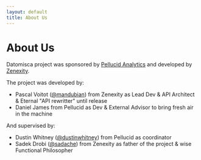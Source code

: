 ```yaml
---
layout: default
title: About Us
---
```


# About Us

Datomisca project was sponsored by [Pellucid Analytics](http://www.pellucidanalytics.com) and developed by [Zenexity](http://www.zenexity.com).

The project was developed by:

- Pascal Voitot ([@mandubian](https://twitter.com/mandubian)) from Zenexity as Lead Dev & API Architect & Eternal "API rewritter" until release
- Daniel James from Pellucid as Dev & External Advisor to bring fresh air in the machine

And supervised by:

- Dustin Whitney ([@dustinwhitney](https://twitter.com/dustinwhitney)) from Pellucid as coordinator
- Sadek Drobi ([@sadache](https://twitter.com/sadache)) from Zenexity as father of the project & wise Functional Philosopher


